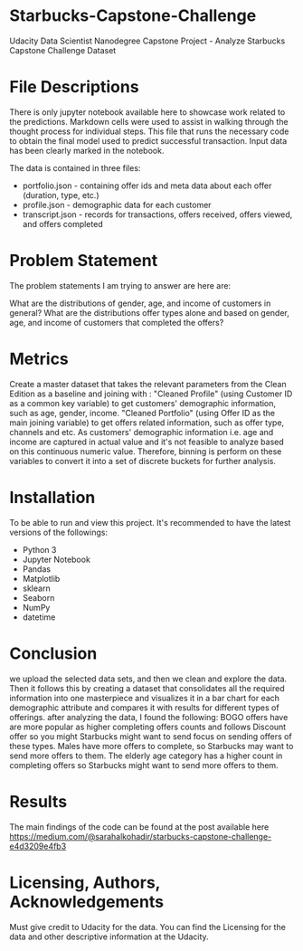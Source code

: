 # Starbucks-Capstone-Challenge
Udacity Data Scientist Nanodegree Capstone Project - Analyze Starbucks Capstone Challenge Dataset

# File Descriptions
There is only jupyter notebook available here to showcase work related to the predictions. Markdown cells were used to assist in walking through the thought process for individual steps. This file that runs the necessary code to obtain the final model used to predict successful transaction. Input data has been clearly marked in the notebook.

The data is contained in three files:
- portfolio.json - containing offer ids and meta data about each offer (duration, type, etc.)
- profile.json - demographic data for each customer
- transcript.json - records for transactions, offers received, offers viewed, and offers completed


# Problem Statement
The problem statements I am trying to answer are here are:

What are the distributions of gender, age, and income of customers in general?
What are the distributions offer types alone and based on gender, age, and income of customers that completed the offers? 

# Metrics
Create a master dataset that takes the relevant parameters from the Clean Edition as a baseline and joining with :
"Cleaned Profile" (using Customer ID as a common key variable) to get customers' demographic information, such as age, gender, income.
"Cleaned Portfolio" (using Offer ID as the main joining variable) to get offers related information, such as offer type, channels and etc.
As customers' demographic information i.e. age and income are captured in actual value and it's not feasible to analyze based on this continuous numeric value. Therefore, binning is perform on these variables to convert it into a set of discrete buckets for further analysis.

# Installation
To be able to run and view this project. It's recommended to have the latest versions of the followings:

- Python 3
- Jupyter Notebook
- Pandas
- Matplotlib
- sklearn
- Seaborn
- NumPy
- datetime

# Conclusion
we upload the selected data sets, and then we clean and explore the data.
Then it follows this by creating a dataset that consolidates all the required information into one masterpiece and visualizes it in a bar chart for each demographic attribute and compares it with results for different types of offerings.
after analyzing the data, I found the following:
BOGO offers have are more popular as higher completing offers counts and follows Discount offer so you might Starbucks might want to send focus on sending offers of these types.
Males have more offers to complete, so Starbucks may want to send more offers to them.
The elderly age category has a higher count in completing offers so Starbucks might want to send more offers to them.

# Results
The main findings of the code can be found at the post available here https://medium.com/@sarahalkohadir/starbucks-capstone-challenge-e4d3209e4fb3 

# Licensing, Authors, Acknowledgements
Must give credit to Udacity for the data. You can find the Licensing for the data and other descriptive information at the Udacity.
